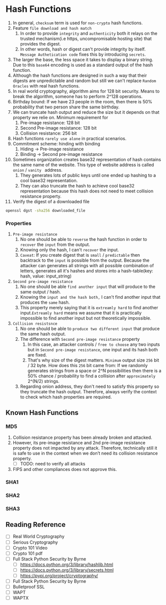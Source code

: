 # Hash Functions

1. In general, `checksum` term is used for `non-crypto` hash functions.
2. Feature `file download and hash match `
    1. In order to provide `integrity` and `authenticity` both it relays on the trusted mechanism(i.e https, uncompromisable hosting site) that provides the digest. 
    2. In other words, hash or digest can't provide integrity by itself. `Message Authetication code` fixes this by introducing `secrets`.
3. The larger the base, the less space it takes to display a binary string. Due to this `base64` encoding is used as a standard output of the hash function.
4. Although the hash functions are designed in such a way that their digests are unpredictable and random but still we can't replace `Random Oracles` with real hash functions.
5. In real world cryptography, algorithm aims for 128 bit security. Means to break the algorithm, someone has to perform 2^128 operations.
6. Birthday bound: If we have 23 people in the room, then there is 50% probability that two person share the same birthday.
7. We can truncate hash output and reduce the size but it depends on that property we relie on. Minimum requirement for 
    1. Pre-image resistance: 128 bit
    2. Second Pre-image resistance: 128 bit
    3. Collision resistance: 256 bit
8. Hash functions `rarely use alone` in practical scenarios.
9. Commitment scheme: hinding with binding
    1. Hiding -> Pre-image resistance
    2. Binding -> Second pre-image resistance
10. Sometimes organization creates base32 representation of hash contains the same name of the website. This type of website address is called `onion` /  `vanity ` address. 
    1. They generates lots of public keys until one ended up hashing to a cool base32 representation.
    2. They can also truncate the hash to achieve cool base32 representation because this hash does not need to meet collision resistance property. 
11. Verify the digest of a downloaded file
```bash
openssl dgst -sha256 downloaded_file
```

### Properties
1. `Pre-image resistance` 
    1. No one should be able to `reverse` the hash function in order to `recover` the `input` from the output. 
    2. Knowing only the hash, I can't `recover` the input.
    3. `Caveat`: If you create digest that is `small` / `predictable` then backtrack to the `input` is possible from the output. Because the attacker can generates all strings with all possible combination of letters, generates all it's hashes and stores into a hash-table(key: hash, value: input_string)
2. `Second pre-image resistance`
    1. No one should be able `find another input` that will produce to the same output / hash.
    2. Knowing the `input and the hash both,` I can't find another input that produces the `same` hash.
    3. This property merely saying that it is `extreamly hard` to find another input.`Extreamly hard` means we assume that it is practically impossible to find another input but not theoretically impossible.
3. `Collision resistsnce`
    1. No one should be able to `produce two different input` that produce the same hash output.
    2. The difference with `Second pre-image resistance` property
        1. In this case, an attacker controls / `free to choose` any two inputs but in `Second pre-image resistance`, one input and its hash both are fixed.
        2. That's why size of the digest matters. `Minimum` output size `256` bit / 32 byte. How does this `256` bit came from: If we randomly generates strings from a space or 2^N possibilities then there is a 50% chance / probability to find a collision after `approximately`  2^(N/2) strings.
    3. Regarding onion address, they don't need to satisfy this property so they truncate the hash output. Therefore, always verify the context to check which hash properties are required.
      

## Known Hash Functions

### MD5

1. Collision resistance property has been already broken and attacked.
2. However, its pre-image resistance and 2nd pre-image resistance property does not impacted by any attack. Therefore, technically still it is safe to use in the context when we don’t need its collision resistance property.
    - [ ] TODO: need to verify all attacks
3. FIPS and other compliances does not approve this.

### SHA1

### SHA2

### SHA3


## Reading Reference
- [ ] Real World Cryptography
- [ ] Serious Cryptography
- [ ] Crypto 101 Video 
- [ ] Crypto 101 pdf
- [ ] Full Stack Python Security by Byrne
  - [ ] https://docs.python.org/3/library/hashlib.html
  - [ ] https://docs.python.org/3/library/secrets.html
  - [ ] https://pypi.org/project/cryptography/
- [ ] Full Stack Python Security by Byrne
- [ ] Bulletproof SSL
- [ ] WAPT
- [ ] WAPTX
